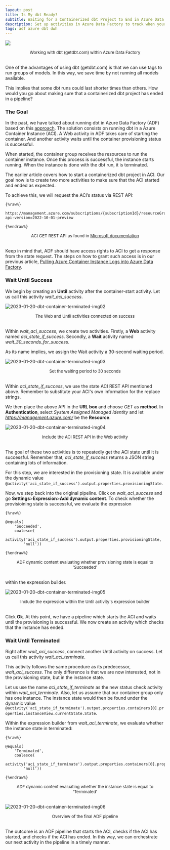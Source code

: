 ```yaml
---
layout: post
title: Is My dbt Ready?
subtitle: Waiting for a Containerized dbt Project to End in Azure Data Factory 
description: Set up activities in Azure Data Factory to track when your containerized dbt project has finished running.
tags: adf azure dbt dwh
---
```


![](/asset/screenshot/2023-01-20-dbt-container-terminated-img01.jpg)
<font size="-1"><center><span> Working with dbt (getdbt.com) within Azure Data Factory </span></center></font>
<br>

One of the advantages of using dbt (getdbt.com) is that we can use tags to run groups of models. In this way, we save time by not running all models available. 

This implies that some dbt runs could last shorter times than others. How would you go about making sure that a containerized dbt project has ended in a pipeline? 

### The Goal

In the past, we have talked about running dbt in Azure Data Factory (ADF) based on this [approach](https://medium.com/@guangx/run-dbt-in-azure-data-factory-a-clean-solution-for-azure-cloud-edddf0c85849). The solution consists on running dbt in a Azure Container Instance (ACI). A Web activity in ADF takes care of starting the container. And another activity waits until the container provisioning status is successful. 

When started, the container group receives the resources to run the container instance. Once this process is successful, the instance starts running. When the instance is done with the dbt run, it is terminated.

The earlier article covers how to start a containerized dbt project in ACI. Our goal now is to create two more activities to make sure that the ACI started and ended as expected. 

To achieve this, we will request the ACI’s status via REST API: 

    {%raw%}

    https://management.azure.com/subscriptions/{subscriptionId}/resourceGroups/{resourceGroupName}/providers/Microsoft.ContainerInstance/containerGroups/{containerGroupName}?api-version=2022-10-01-preview

    {%endraw%}
<font size="-1"><center><span> ACI GET REST API as found in <a href="https://learn.microsoft.com/en-us/rest/api/container-instances/container-groups/get?tabs=HTTP">Microsoft documentation</a></span></center></font>
<br>

Keep in mind that, ADF should have access rights to ACI to get a response from the state request. The steps on how to grant such access is in our previous article, [Pulling Azure Container Instance Logs into Azure Data Factory](https://paulomoralescastillo.com/blog/2023/01/05/pulling-logs-aci.html).


### Wait Until Success

We begin by creating an **Until** activity after the container-start activity. Let us call this activity *wait_aci_success*. 

![2023-01-20-dbt-container-terminated-img02](/asset/screenshot/2023-01-20-dbt-container-terminated-img02.jpg)
<font size="-1"><center><span> The Web and Until activities connected on success </span></center></font>
<br>

Within *wait_aci_success*, we create two activities. Firstly, a **Web** activity named *aci_state_if_success*. Secondly, a **Wait** activity named *wait_30_seconds_for_success*. 

As its name implies, we assign the Wait activity a 30-second waiting period.

![2023-01-20-dbt-container-terminated-img03](/asset/screenshot/2023-01-20-dbt-container-terminated-img03.jpg)
<font size="-1"><center><span> Set the waiting period to 30 seconds </span></center></font>
<br>

Within *aci_state_if_success*, we use the state ACI REST API mentioned above. Remember to substitute your ACI's own information for the replace strings.

We then place the above API in the **URL box** and choose *GET* as **method**. In **Authentication**, select *System Assigned Managed Identity* and let *https://management.azure.com/* be the **Resource**. 

![2023-01-20-dbt-container-terminated-img04](/asset/screenshot/2023-01-20-dbt-container-terminated-img04.jpg)
<font size="-1"><center><span> Include the ACI REST API in the Web activity </span></center></font>
<br>

The goal of these two activities is to repeatedly get the ACI state until it is successful. Remember that, *aci_state_if_success* returns a JSON string containing lots of information. 

For this step, we are interested in the provisioning state. It is available under the dynamic value `@activity('aci_state_if_success').output.properties.provisioningState`.

Now, we step back into the original pipeline. Click on *wait_aci_success* and go **Settings**>**Expression**>**Add dynamic content**. To check whether the provisioining state is successful, we evaluate the expression 

    {%raw%}

    @equals(
        'Succeeded', 
        coalesce(
            activity('aci_state_if_success').output.properties.provisioningState, 
            'null'))

    {%endraw%}
<font size="-1"><center><span> ADF dynamic content evaluating whether provisioning state is equal to 'Succeeded' </span></center></font>
<br>

within the expression builder.


![2023-01-20-dbt-container-terminated-img05](/asset/screenshot/2023-01-20-dbt-container-terminated-img05.jpg)
<font size="-1"><center><span> Include the expression within the Until activity's expression builder  </span></center></font>
<br>

Click **Ok**. At this point, we have a pipeline which starts the ACI and waits until the provisioning is successful. We now create an activity which checks that the instance has ended. 

### Wait Until Terminated

Right after *wait_aci_success*, connect another Until activity on success. Let us call this activity *wait_aci_terminate*.

This activity follows the same procedure as its predecessor, *wait_aci_success*. The only difference is that we are now interested, not in the provisioning state, but in the instance state. 

Let us use the name *aci_state_if_terminate* as the new status check activity within *wait_aci_terminate*. Also, let us assume that our container group only has one instance. The instance state would then be found under the dynamic value `@activity('aci_state_if_terminate').output.properties.containers[0].properties.instanceView.currentState.State`.

Within the expression builder from *wait_aci_terminate*, we evaluate whether the instance state in terminated:

    {%raw%}

    @equals(
        'Terminated', 
        coalesce(
            activity('aci_state_if_terminate').output.properties.containers[0].properties.instanceView.currentState.State, 
            'null'))

    {%endraw%}
<font size="-1"><center><span> ADF dynamic content evaluating whether the instance state is equal to 'Terminated' </span></center></font>
<br>

![2023-01-20-dbt-container-terminated-img06](/asset/screenshot/2023-01-20-dbt-container-terminated-img06.jpg)
<font size="-1"><center><span> Overview of the final ADF pipeline </span></center></font>
<br>

The outcome is an ADF pipeline that starts the ACI, checks if the ACI has started, and checks if the ACI has ended. In this way, we can orchestrate our next activity in the pipeline in a timely manner. 

